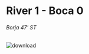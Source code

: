 # River 1 - Boca 0
###### Borja 47' ST
![download](https://user-images.githubusercontent.com/129748073/236808347-a7539f5e-f3ff-4fe8-83d9-420e5b91adaf.jpg)

